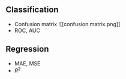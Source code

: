 ## Classification
- Confusion matrix
![[confusion matrix.png]]
- ROC, AUC

## Regression
- MAE, MSE
- $R^2$
